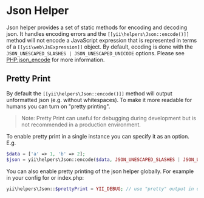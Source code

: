 Json Helper
==========

Json helper provides a set of static methods for encoding and decoding json.
It handles encoding errors and the `[[yii\helpers\Json::encode()]]` method will not encode a JavaScript expression that is represented in 
terms of a `[[yii\web\JsExpression]]` object.
By default, ecoding is done with the `JSON_UNESCAPED_SLASHES | JSON_UNESCAPED_UNICODE` options.
Please see [PHP:json_encode](https://secure.php.net/manual/en/function.json-encode.php) for more information.

## Pretty Print <span id="pretty-print"></span>

By default the `[[yii\helpers\Json::encode()]]` method will output unformatted json (e.g. without whitespaces).
To make it more readable for humans you can turn on "pretty printing".

> Note: Pretty Print can useful for debugging during development but is not recommended in a production environment. 

To enable pretty print in a single instance you can specify it as an option. E.g.

```php
$data = ['a' => 1, 'b' => 2];
$json = yii\helpers\Json::encode($data, JSON_UNESCAPED_SLASHES | JSON_UNESCAPED_UNICODE | JSON_PRETTY_PRINT);
```
You can also enable pretty printing of the json helper globally. For example in your config for or index.php: 
```php
yii\helpers\Json::$prettyPrint = YII_DEBUG; // use "pretty" output in debug mode
```
